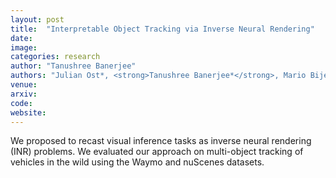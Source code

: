 ```yaml
---
layout: post
title:  "Interpretable Object Tracking via Inverse Neural Rendering"
date:   
image: 
categories: research
author: "Tanushree Banerjee"
authors: "Julian Ost*, <strong>Tanushree Banerjee*</strong>, Mario Bijelic, Yuval Bahat, Felix Heide"
venue: 
arxiv: 
code: 
website: 
---
```

We proposed to recast visual inference tasks as inverse neural rendering (INR) problems. We evaluated our approach on multi-object tracking of vehicles in the wild using the Waymo and nuScenes datasets.
